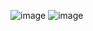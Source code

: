 ![image](https://github.com/jyotilpu/CoffeeCafe/assets/76953827/1e8e1a8d-0dd0-4b0f-8e09-0a41332e2b8c)
![image](https://github.com/jyotilpu/CoffeeCafe/assets/76953827/286b82f0-8a4d-4381-8887-6856a363a0ff)

